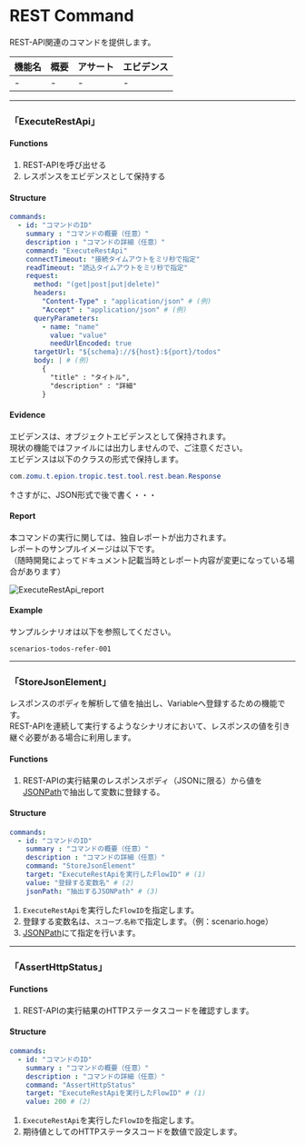 # REST Command

REST-API関連のコマンドを提供します。

|機能名|概要|アサート|エビデンス|
|:---|:---|:---|:---|
|-|-|-|-|

------

### 「ExecuteRestApi」

#### Functions

1. REST-APIを呼び出せる
1. レスポンスをエビデンスとして保持する

#### Structure

```yaml
commands:
  - id: "コマンドのID"
    summary : "コマンドの概要（任意）"
    description : "コマンドの詳細（任意）"
    command: "ExecuteRestApi"
    connectTimeout: "接続タイムアウトをミリ秒で指定"
    readTimeout: "読込タイムアウトをミリ秒で指定"
    request:
      method: "(get|post|put|delete)"
      headers:
        "Content-Type" : "application/json" # (例)
        "Accept" : "application/json" # (例)
      queryParameters:
        - name: "name"
          value: "value"
          needUrlEncoded: true
      targetUrl: "${schema}://${host}:${port}/todos"
      body: | # (例)
        {
          "title" : "タイトル",
          "description" : "詳細"
        }
```

#### Evidence

エビデンスは、オブジェクトエビデンスとして保持されます。  
現状の機能ではファイルには出力しませんので、ご注意ください。  
エビデンスは以下のクラスの形式で保持します。

```java
com.zomu.t.epion.tropic.test.tool.rest.bean.Response
```

↑さすがに、JSON形式で後で書く・・・

#### Report

本コマンドの実行に関しては、独自レポートが出力されます。  
レポートのサンプルイメージは以下です。  
（随時開発によってドキュメント記載当時とレポート内容が変更になっている場合があります）

![ExecuteRestApi_report](pages/specification/command/images/ExecuteRestApi_report.png)


#### Example

サンプルシナリオは以下を参照してください。

```
scenarios-todos-refer-001
```

------

### 「StoreJsonElement」

レスポンスのボディを解析して値を抽出し、Variableへ登録するための機能です。  
REST-APIを連続して実行するようなシナリオにおいて、レスポンスの値を引き継ぐ必要がある場合に利用します。

#### Functions

1. REST-APIの実行結果のレスポンスボディ（JSONに限る）から値を[JSONPath](https://github.com/json-path/JsonPath)で抽出して変数に登録する。

#### Structure

```yaml
commands:
  - id: "コマンドのID"
    summary : "コマンドの概要（任意）"
    description : "コマンドの詳細（任意）"
    command: "StoreJsonElement"
    target: "ExecuteRestApiを実行したFlowID" # (1)
    value: "登録する変数名" # (2)
    jsonPath: "抽出するJSONPath" # (3)
```
1. `ExecuteRestApi`を実行した`FlowID`を指定します。
1. 登録する変数名は、`スコープ`.`名称`で指定します。（例：scenario.hoge）
1. [JSONPath](https://github.com/json-path/JsonPath)にて指定を行います。

------

### 「AssertHttpStatus」

#### Functions

1. REST-APIの実行結果のHTTPステータスコードを確認すします。

#### Structure

```yaml
commands:
  - id: "コマンドのID"
    summary : "コマンドの概要（任意）"
    description : "コマンドの詳細（任意）"
    command: "AssertHttpStatus"
    target: "ExecuteRestApiを実行したFlowID" # (1)
    value: 200 # (2)
```
1. `ExecuteRestApi`を実行した`FlowID`を指定します。
2. 期待値としてのHTTPステータスコードを数値で設定します。